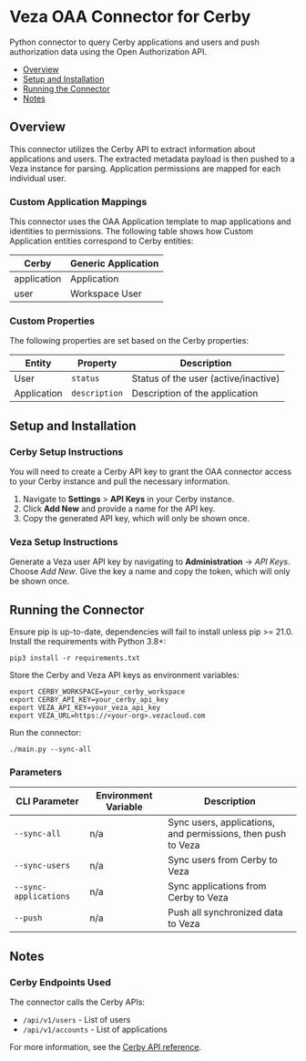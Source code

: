 # Veza OAA Connector for Cerby

Python connector to query Cerby applications and users and push authorization data using the Open Authorization API.

- [Overview](#overview)
- [Setup and Installation](#setup-and-installation)
- [Running the Connector](#running-the-connector)
- [Notes](#notes)

## Overview

This connector utilizes the Cerby API to extract information about applications and users. The extracted metadata payload is then pushed to a Veza instance for parsing. Application permissions are mapped for each individual user.

### Custom Application Mappings

This connector uses the OAA Application template to map applications and identities to permissions. The following table shows how Custom Application entities correspond to Cerby entities:

| Cerby       | Generic Application |
| ----------- |---------------------|
| application | Application         |
| user        | Workspace User      |

### Custom Properties

The following properties are set based on the Cerby properties:

| Entity     | Property       | Description                                      |
| ---------- | -------------- | ------------------------------------------------ |
| User       | `status`       | Status of the user (active/inactive)             |
| Application| `description`  | Description of the application                   |

## Setup and Installation

### Cerby Setup Instructions

You will need to create a Cerby API key to grant the OAA connector access to your Cerby instance and pull the necessary information.

1. Navigate to **Settings** > **API Keys** in your Cerby instance.
2. Click **Add New** and provide a name for the API key.
3. Copy the generated API key, which will only be shown once.

### Veza Setup Instructions

Generate a Veza user API key by navigating to **Administration** -> *API Keys*. Choose *Add New*. Give the key a name and copy the token, which will only be shown once.

## Running the Connector

Ensure pip is up-to-date, dependencies will fail to install unless pip >= 21.0. Install the requirements with Python 3.8+: 

```shell
pip3 install -r requirements.txt
```

Store the Cerby and Veza API keys as environment variables:

```shell
export CERBY_WORKSPACE=your_cerby_workspace
export CERBY_API_KEY=your_cerby_api_key
export VEZA_API_KEY=your_veza_api_key
export VEZA_URL=https://<your-org>.vezacloud.com
```

Run the connector:

```shell
./main.py --sync-all
```

### Parameters
| CLI Parameter  | Environment Variable | Description                                                                         |
| -------------- | -------------------- | ----------------------------------------------------------------------------------- |
| `--sync-all`   | n/a                  | Sync users, applications, and permissions, then push to Veza                        |
| `--sync-users` | n/a                  | Sync users from Cerby to Veza                                                       |
| `--sync-applications` | n/a           | Sync applications from Cerby to Veza                                                |
| `--push`       | n/a                  | Push all synchronized data to Veza                                                  |

## Notes

### Cerby Endpoints Used

The connector calls the Cerby APIs:

* `/api/v1/users` - List of users
* `/api/v1/accounts` - List of applications

For more information, see the [Cerby API reference](https://docs.cerby.com/api).
